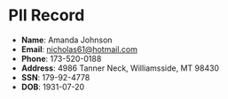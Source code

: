 # PII Record
- **Name**: Amanda Johnson
- **Email**: nicholas61@hotmail.com
- **Phone**: 173-520-0188
- **Address**: 4986 Tanner Neck, Williamsside, MT 98430
- **SSN**: 179-92-4778
- **DOB**: 1931-07-20
